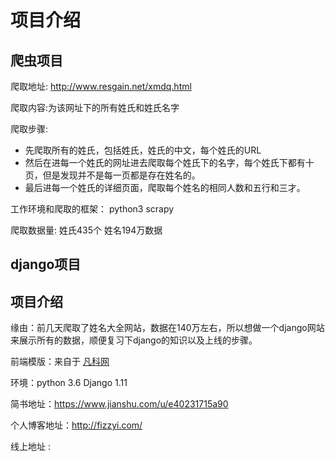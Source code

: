 # 项目介绍

## 爬虫项目

爬取地址: http://www.resgain.net/xmdq.html

爬取内容:为该网址下的所有姓氏和姓氏名字

爬取步骤:

- 先爬取所有的姓氏，包括姓氏，姓氏的中文，每个姓氏的URL
- 然后在进每一个姓氏的网址进去爬取每个姓氏下的名字，每个姓氏下都有十页，但是发现并不是每一页都是存在姓名的。
- 最后进每一个姓氏的详细页面，爬取每个姓名的相同人数和五行和三才。

工作环境和爬取的框架： python3  scrapy   

爬取数据量:  姓氏435个  姓名194万数据



## django项目

## 项目介绍
缘由：前几天爬取了姓名大全网站，数据在140万左右，所以想做一个django网站来展示所有的数据，顺便复习下django的知识以及上线的步骤。

前端模版：来自于 [ 凡科网 ](https://ajz.fkw.com/pro11.html?_ta=2298)

环境：python 3.6  Django 1.11



简书地址：https://www.jianshu.com/u/e40231715a90

个人博客地址：http://fizzyi.com/

线上地址 : 